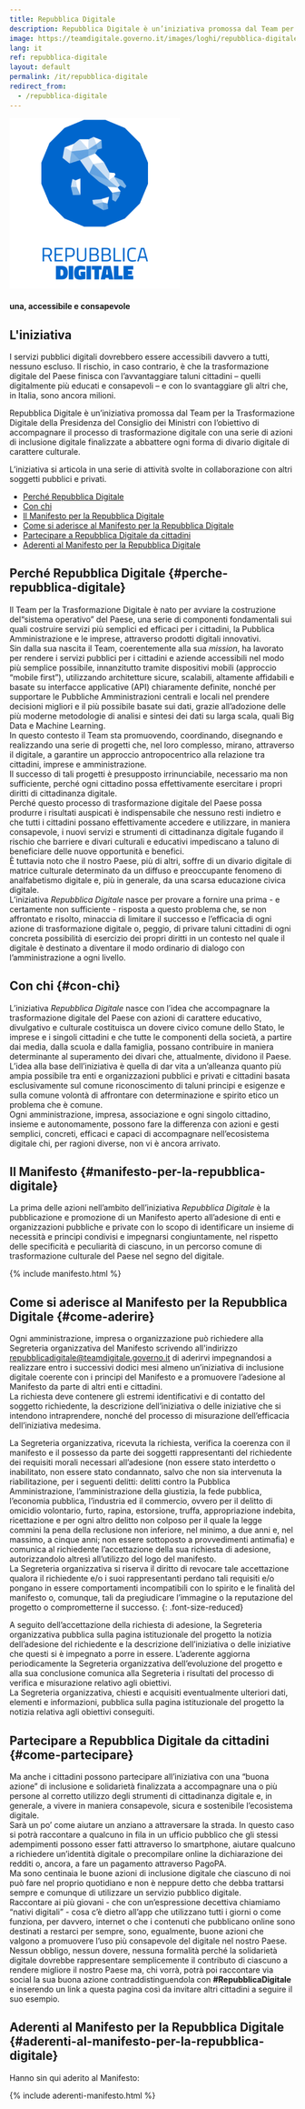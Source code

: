 ```yaml
---
title: Repubblica Digitale
description: Repubblica Digitale è un’iniziativa promossa dal Team per la Trasformazione Digitale della Presidenza del Consiglio dei Ministri con l’obiettivo di accompagnare il processo di trasformazione digitale con una serie di azioni di inclusione digitale finalizzate a abbattere ogni forma di divario digitale di carattere culturale.
image: https://teamdigitale.governo.it/images/loghi/repubblica-digitale/repubblica-digitale-logo-blue-twitter-summary-large-image.png
lang: it
ref: repubblica-digitale
layout: default
permalink: /it/repubblica-digitale
redirect_from:
  - /repubblica-digitale
---
```


<div class="container repubblica-digitale-header">
    <div class="row">
        <div class="col col-xs-12 text-center">
            <img src="/images/loghi/repubblica-digitale/repubblica-digitale-logo-squared-2x.png" alt="Repubblica Digitale Logo" width="300" height="300" />
            <h4>una, accessibile e consapevole</h4>
        </div>
    </div>
</div>

<h2>L'iniziativa</h2>

<div class="container">
    <div class="row">
        <div class="col-md-9">
            <p>I servizi pubblici digitali dovrebbero essere accessibili davvero a tutti, nessuno escluso. Il rischio, in caso contrario, è che la trasformazione digitale del Paese finisca con l’avvantaggiare taluni cittadini – quelli digitalmente più educati e consapevoli – e con lo svantaggiare gli altri che, in Italia, sono ancora milioni.</p>
            <p>Repubblica Digitale è un’iniziativa promossa dal Team per la Trasformazione Digitale della Presidenza del Consiglio dei Ministri con l’obiettivo di accompagnare il processo di trasformazione digitale con una serie di azioni di inclusione digitale finalizzate a abbattere ogni forma di divario digitale di carattere culturale.</p>
            <p>L’iniziativa si articola in una serie di attività svolte in collaborazione con altri soggetti pubblici e privati.</p>
        </div>
        <div class="col-md-3">
            <ul class="section-nav">
                <li class="toc-entry toc-h3"><a href="#perche-repubblica-digitale">Perché Repubblica Digitale</a></li>
                <li class="toc-entry toc-h3"><a href="#con-chi">Con chi</a></li>
                <li class="toc-entry toc-h3"><a href="#manifesto-per-la-repubblica-digitale">Il Manifesto per la Repubblica Digitale</a></li>
                <li class="toc-entry toc-h3"><a href="#come-aderire">Come si aderisce al Manifesto per la Repubblica Digitale</a></li>
                <li class="toc-entry toc-h3"><a href="#come-partecipare">Partecipare a Repubblica Digitale da cittadini</a></li>
                <li class="toc-entry toc-h3"><a href="#aderenti-al-manifesto-per-la-repubblica-digitale">Aderenti al Manifesto per la Repubblica Digitale</a></li>	
            </ul>
        </div>
    </div>
 </div>


## Perché Repubblica Digitale {#perche-repubblica-digitale}

Il Team per la Trasformazione Digitale è nato per avviare la costruzione del“sistema operativo” del Paese, una serie di componenti fondamentali sui quali costruire servizi più semplici ed efficaci per i cittadini, la Pubblica Amministrazione e le imprese, attraverso prodotti digitali innovativi.  
Sin dalla sua nascita il Team, coerentemente alla sua _mission_, ha lavorato per rendere i servizi pubblici per i cittadini e aziende accessibili nel modo più semplice possibile, innanzitutto tramite dispositivi mobili (approccio “mobile first”), utilizzando architetture sicure, scalabili, altamente affidabili e basate su interfacce applicative (API) chiaramente definite, nonché per supportare le Pubbliche Amministrazioni centrali e locali nel prendere decisioni migliori e il più possibile basate sui dati, grazie all’adozione delle più moderne metodologie di analisi e sintesi dei dati su larga scala, quali Big Data e Machine Learning.  
In questo contesto il Team sta promuovendo, coordinando, disegnando e realizzando una serie di progetti che, nel loro complesso, mirano, attraverso il digitale, a garantire un approccio antropocentrico alla relazione tra cittadini, imprese e amministrazione.  
Il successo di tali progetti è presupposto irrinunciabile, necessario ma non sufficiente, perché ogni cittadino possa effettivamente esercitare i propri diritti di cittadinanza digitale.  
Perché questo processo di trasformazione digitale del Paese possa produrre i risultati auspicati è indispensabile che nessuno resti indietro e che tutti i cittadini possano effettivamente accedere e utilizzare, in maniera consapevole,
i nuovi servizi e strumenti di cittadinanza digitale fugando il rischio che barriere e divari culturali e educativi impediscano a taluno di beneficiare delle nuove opportunità e benefici.  
È tuttavia noto che il nostro Paese, più di altri, soffre di un divario digitale di matrice culturale determinato da un diffuso e preoccupante fenomeno di analfabetismo digitale e, più in generale, da una scarsa educazione civica digitale.  
L’iniziativa _Repubblica Digitale_ nasce per provare a fornire una prima - e certamente non sufficiente - risposta a questo problema che, se non affrontato e risolto, minaccia di limitare il successo e l’efficacia di ogni azione di trasformazione digitale o, peggio, di privare taluni cittadini di ogni concreta possibilità di esercizio dei propri diritti in un contesto nel quale il digitale è destinato a diventare il modo ordinario di dialogo con l’amministrazione a ogni livello.

## Con chi {#con-chi}

L’iniziativa _Repubblica Digitale_ nasce con l’idea che accompagnare la trasformazione digitale del Paese con azioni di carattere educativo, divulgativo e culturale costituisca un dovere civico comune dello Stato, le imprese e i singoli cittadini e che tutte le componenti della società, a partire dai media, dalla scuola e dalla famiglia, possano contribuire in maniera determinante al superamento dei divari che, attualmente, dividono il Paese.  
L’idea alla base dell’iniziativa è quella di dar vita a un’alleanza quanto più ampia possibile tra enti e organizzazioni pubblici e privati e cittadini basata esclusivamente sul comune riconoscimento di taluni principi e esigenze e sulla comune volontà di affrontare con determinazione e spirito etico un problema che è comune.  
Ogni amministrazione, impresa, associazione e ogni singolo cittadino, insieme e autonomamente, possono fare la differenza con azioni e gesti semplici, concreti, efficaci e capaci di accompagnare nell’ecosistema digitale chi, per ragioni diverse, non vi è ancora arrivato.

## Il Manifesto {#manifesto-per-la-repubblica-digitale}

La prima delle azioni nell’ambito dell’iniziativa _Repubblica Digitale_ è la pubblicazione e promozione di un Manifesto aperto all’adesione di enti e organizzazioni pubbliche e private con lo scopo di identificare un insieme di necessità e principi condivisi e impegnarsi congiuntamente, nel rispetto delle specificità e peculiarità di ciascuno, in un percorso comune di trasformazione culturale del Paese nel segno del digitale.

{% include manifesto.html %}

## Come si aderisce al Manifesto per la Repubblica Digitale {#come-aderire}

Ogni amministrazione, impresa o organizzazione può richiedere alla Segreteria organizzativa del Manifesto scrivendo all'indirizzo [repubblicadigitale@teamdigitale.governo.it](mailto:repubblicadigitale@teamdigitale.governo.it) di aderirvi impegnandosi a realizzare entro i successivi dodici mesi almeno un’iniziativa di inclusione digitale coerente con i principi del Manifesto e a promuovere l’adesione al Manifesto da parte di altri enti e cittadini.  
La richiesta deve contenere gli estremi identificativi e di contatto del soggetto richiedente, la descrizione dell’iniziativa o delle iniziative che si intendono intraprendere, nonché del processo di misurazione dell’efficacia dell’iniziativa medesima. 

La Segreteria organizzativa, ricevuta la richiesta, verifica la coerenza con il manifesto e il possesso da parte dei soggetti rappresentanti del richiedente dei requisiti morali necessari all’adesione (non essere stato interdetto o inabilitato, non essere stato condannato, salvo che non sia intervenuta la riabilitazione, per i seguenti delitti: delitti contro la Pubblica Amministrazione, l’amministrazione della giustizia, la fede pubblica, l’economia pubblica, l’industria ed il commercio, ovvero per il delitto di omicidio volontario, furto, rapina, estorsione, truffa, appropriazione indebita, ricettazione e per ogni altro delitto non colposo per il quale la legge commini la pena della reclusione non inferiore, nel minimo, a due anni e, nel massimo, a cinque anni; non essere sottoposto a provvedimenti antimafia) e comunica al richiedente l’accettazione della sua richiesta di adesione, autorizzandolo altresì all’utilizzo del logo del manifesto.  
La Segreteria organizzativa si riserva il diritto di revocare tale accettazione qualora il richiedente e/o i suoi rappresentanti perdano tali requisiti e/o pongano in essere comportamenti incompatibili con lo spirito e le finalità del manifesto o, comunque, tali da pregiudicare l’immagine o la reputazione del progetto o comprometterne il successo.
{: .font-size-reduced}

A seguito dell’accettazione della richiesta di adesione, la Segreteria organizzativa pubblica sulla pagina istituzionale del progetto la notizia dell’adesione del richiedente e la descrizione dell’iniziativa o delle iniziative che questi si è impegnato a porre in essere. L’aderente aggiorna periodicamente la Segreteria organizzativa dell’evoluzione del progetto e alla sua conclusione comunica alla Segreteria i risultati del processo di verifica e misurazione relativo agli obiettivi.  
La Segreteria organizzativa, chiesti e acquisiti eventualmente ulteriori dati, elementi e informazioni, pubblica sulla pagina istituzionale del progetto la notizia relativa agli obiettivi conseguiti.

## Partecipare a Repubblica Digitale da cittadini {#come-partecipare}

Ma anche i cittadini possono partecipare all’iniziativa con una “buona azione” di inclusione e solidarietà finalizzata a accompagnare una o più persone al corretto utilizzo degli strumenti di cittadinanza digitale e, in generale, a vivere in maniera consapevole, sicura e sostenibile l’ecosistema digitale.  
Sarà un po’ come aiutare un anziano a attraversare la strada. In questo caso si potrà raccontare a qualcuno in fila in un ufficio pubblico che gli stessi adempimenti possono esser fatti attraverso lo smartphone, aiutare qualcuno a richiedere un’identità digitale o precompilare online la dichiarazione dei redditi o, ancora, a fare un pagamento attraverso PagoPA.  
Ma sono centinaia le buone azioni di inclusione digitale che ciascuno di noi può fare nel proprio quotidiano e non è neppure detto che debba trattarsi sempre e comunque di utilizzare un servizio pubblico digitale.  
Raccontare ai più giovani - che con un’espressione decettiva chiamiamo “nativi digitali” - cosa c’è dietro all’app che utilizzano tutti i giorni o come funziona, per davvero, internet o che i contenuti che pubblicano online sono destinati a restarci per sempre, sono, egualmente, buone azioni che valgono a promuovere l’uso più consapevole del digitale nel nostro Paese.  
Nessun obbligo, nessun dovere, nessuna formalità perché la solidarietà digitale dovrebbe rappresentare semplicemente il contributo di ciascuno a rendere migliore il nostro Paese ma, chi vorrà, potrà poi raccontare via social la sua buona azione contraddistinguendola con **#RepubblicaDigitale** e inserendo un link a questa pagina così da invitare altri cittadini a seguire il suo esempio.

## Aderenti al Manifesto per la Repubblica Digitale {#aderenti-al-manifesto-per-la-repubblica-digitale}

Hanno sin qui aderito al Manifesto:

{% include aderenti-manifesto.html %}
